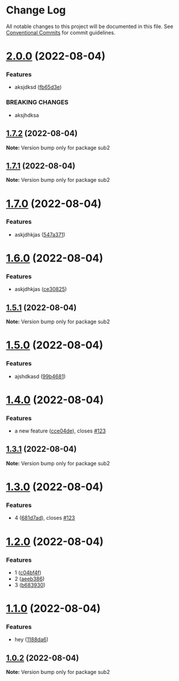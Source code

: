 # Change Log

All notable changes to this project will be documented in this file.
See [Conventional Commits](https://conventionalcommits.org) for commit guidelines.

# [2.0.0](https://github.com/kaijin1234/lerna-test/compare/sub2@1.7.2...sub2@2.0.0) (2022-08-04)


### Features

* aksjdksd ([fb65d3e](https://github.com/kaijin1234/lerna-test/commit/fb65d3e7a7e232d790823bec02ffbf0575b3f17e))


### BREAKING CHANGES

* aksjhdksa





## [1.7.2](https://github.com/kaijin1234/lerna-test/compare/sub2@1.7.1...sub2@1.7.2) (2022-08-04)

**Note:** Version bump only for package sub2





## [1.7.1](https://github.com/kaijin1234/lerna-test/compare/sub2@1.7.0...sub2@1.7.1) (2022-08-04)

**Note:** Version bump only for package sub2





# [1.7.0](https://github.com/kaijin1234/lerna-test/compare/sub2@1.6.0...sub2@1.7.0) (2022-08-04)


### Features

* askjdhkjas ([547a371](https://github.com/kaijin1234/lerna-test/commit/547a371e5d7501bfcbb338e66897950800d382ee))





# [1.6.0](https://github.com/kaijin1234/lerna-test/compare/sub2@1.5.1...sub2@1.6.0) (2022-08-04)


### Features

* askjdhkjas ([ce30825](https://github.com/kaijin1234/lerna-test/commit/ce30825fbba2ac84c15af2493d278d2ed5fec65c))





## [1.5.1](https://github.com/kaijin1234/lerna-test/compare/sub2@1.5.0...sub2@1.5.1) (2022-08-04)

**Note:** Version bump only for package sub2





# [1.5.0](https://github.com/kaijin1234/lerna-test/compare/sub2@1.4.0...sub2@1.5.0) (2022-08-04)


### Features

* ajshdkasd ([99b4681](https://github.com/kaijin1234/lerna-test/commit/99b468170d4827acb90ae1b6a08cb83c6b1b65ba))





# [1.4.0](https://github.com/kaijin1234/lerna-test/compare/sub2@1.3.1...sub2@1.4.0) (2022-08-04)


### Features

* a new feature ([cce04de](https://github.com/kaijin1234/lerna-test/commit/cce04de74013b1870291226f49a4b31d7307a431)), closes [#123](https://github.com/kaijin1234/lerna-test/issues/123)





## [1.3.1](https://github.com/kaijin1234/lerna-test/compare/sub2@1.3.0...sub2@1.3.1) (2022-08-04)

**Note:** Version bump only for package sub2





# [1.3.0](https://github.com/kaijin1234/lerna-test/compare/sub2@1.2.0...sub2@1.3.0) (2022-08-04)


### Features

* 4 ([681d7ad](https://github.com/kaijin1234/lerna-test/commit/681d7ad837cd460c0caec0b7977a7cfd2b98f87c)), closes [#123](https://github.com/kaijin1234/lerna-test/issues/123)





# [1.2.0](https://github.com/kaijin1234/lerna-test/compare/sub2@1.1.0...sub2@1.2.0) (2022-08-04)


### Features

* 1 ([c04bf4f](https://github.com/kaijin1234/lerna-test/commit/c04bf4f0b9fdf137b0b07a680b1dff15534b0de9))
* 2 ([aeeb386](https://github.com/kaijin1234/lerna-test/commit/aeeb386ce403ee05cf0b4fdac02929ff3c43df90))
* 3 ([b683930](https://github.com/kaijin1234/lerna-test/commit/b683930604899878eb921e9e0502349c7d51ffd2))





# [1.1.0](https://github.com/kaijin1234/lerna-test/compare/sub2@1.0.2...sub2@1.1.0) (2022-08-04)


### Features

* hey ([1188da6](https://github.com/kaijin1234/lerna-test/commit/1188da60083b63c0ea84605af5cbcbcedd03b8af))





## [1.0.2](https://github.com/kaijin1234/lerna-test/compare/sub2@1.0.1...sub2@1.0.2) (2022-08-04)

**Note:** Version bump only for package sub2
